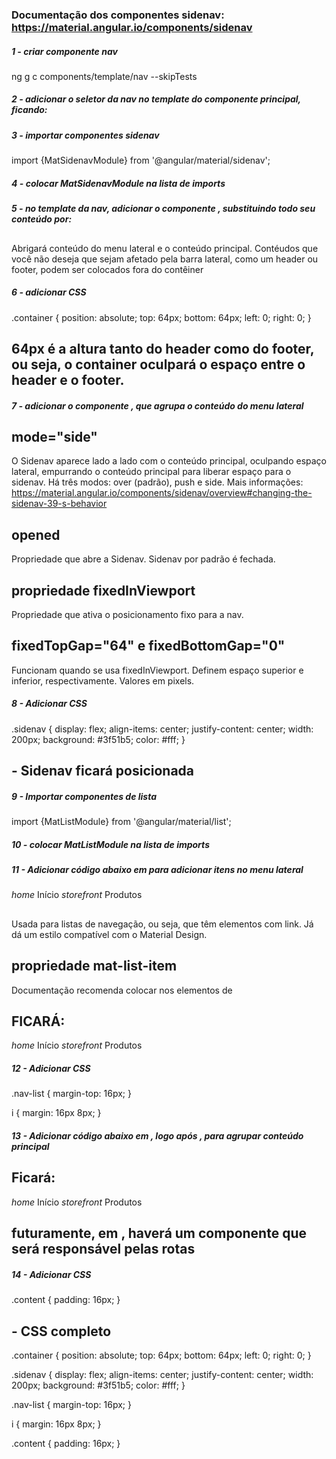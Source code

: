 ### Documentação dos componentes sidenav: https://material.angular.io/components/sidenav

##### 1 - criar componente nav
ng g c components/template/nav --skipTests


##### 2 - adicionar o seletor da nav no template do componente principal, ficando:
<fenix-header></fenix-header>

<fenix-nav></fenix-nav>

<fenix-footer></fenix-footer>


##### 3 - importar componentes sidenav
import {MatSidenavModule} from '@angular/material/sidenav';


##### 4 - colocar MatSidenavModule na lista de imports


##### 5 - no template da nav, adicionar o componente <mat-sidenav-container>, substituindo todo seu conteúdo por:
<mat-sidenav-container class="container">
</mat-sidenav-container>

## <mat-sidenav-container>
Abrigará conteúdo do menu lateral e o conteúdo principal. Contéudos que você não deseja que sejam afetado pela barra lateral, como um header ou footer, podem ser colocados fora do contêiner


##### 6 - adicionar CSS
.container {
    position: absolute;
    top: 64px;
    bottom: 64px;
    left: 0;
    right: 0;
}

## 64px é a altura tanto do header como do footer, ou seja, o container oculpará o espaço entre o header e o footer.


##### 7 - adicionar o componente <mat-sidenav>, que agrupa o conteúdo do menu lateral
<mat-sidenav-container class="container">
    <mat-sidenav class="sidenav mat-elevation-z4" mode="side" opened
    fixedInViewport="true" fixedTopGap="64" fixedBottomGap="0">
    </mat-sidenav>
</mat-sidenav-container>

## mode="side"
O Sidenav aparece lado a lado com o conteúdo principal, oculpando espaço lateral, empurrando o conteúdo principal para liberar espaço para o sidenav.
Há três modos: over (padrão), push e side. Mais informações: https://material.angular.io/components/sidenav/overview#changing-the-sidenav-39-s-behavior

## opened
Propriedade que abre a Sidenav. Sidenav por padrão é fechada.

## propriedade fixedInViewport
Propriedade que ativa o posicionamento fixo para a nav.

## fixedTopGap="64" e fixedBottomGap="0"
Funcionam quando se usa fixedInViewport. Definem espaço superior e inferior, respectivamente. Valores em pixels.


##### 8 - Adicionar CSS
.sidenav {
    display: flex;
    align-items: center;
    justify-content: center;
    width: 200px;
    background: #3f51b5;
    color: #fff;
}

## - Sidenav ficará posicionada


##### 9 - Importar componentes de lista
import {MatListModule} from '@angular/material/list';


##### 10 - colocar MatListModule na lista de imports


##### 11 - Adicionar código abaixo em <mat-sidenav> para adicionar itens no menu lateral
<mat-nav-list class="nav-list">
      <a mat-list-item routerLink="">
        <i class="material-icons">
            home
        </i>
        Início
      </a>
      <a mat-list-item routerLink="">
        <i class="material-icons">
            storefront
        </i>
        Produtos
      </a>
</mat-nav-list>

## <mat-nav-list>
Usada para listas de navegação, ou seja, que têm elementos com link. Já dá um estilo compatível com o Material Design.

## propriedade mat-list-item
Documentação recomenda colocar nos elementos de <mat-nav-list>

## FICARÁ:

<mat-sidenav-container class="container">
  <mat-sidenav class="sidenav mat-elevation-z4" mode="side" opened
    fixedInViewport="true" fixedTopGap="64" fixedBottomGap="0">
    <mat-nav-list class="nav-list">
      <a mat-list-item routerLink="">
        <i class="material-icons">
            home
        </i>
        Início
      </a>
      <a mat-list-item routerLink="">
        <i class="material-icons">
            storefront
        </i>
        Produtos
      </a>
    </mat-nav-list>
  </mat-sidenav>
</mat-sidenav-container>


##### 12 - Adicionar CSS
.nav-list {
    margin-top: 16px;
}

i {
    margin: 16px 8px;
}


##### 13 - Adicionar código abaixo em <mat-sidenav-container>, logo após </mat-sidenav>, para agrupar conteúdo principal
<mat-sidenav-content class="content">
</mat-sidenav-content>

## Ficará:

<mat-sidenav-container class="container">
  <mat-sidenav class="sidenav mat-elevation-z4" mode="side" opened
    fixedInViewport="true" fixedTopGap="64" fixedBottomGap="0">
    <mat-nav-list class="nav-list">
      <a mat-list-item routerLink="">
        <i class="material-icons">
            home
        </i>
        Início
      </a>
      <a mat-list-item routerLink="">
        <i class="material-icons">
            storefront
        </i>
        Produtos
      </a>
    </mat-nav-list>
  </mat-sidenav>
  <mat-sidenav-content class="content">
  </mat-sidenav-content>
</mat-sidenav-container>

## futuramente, em <mat-sidenav-content>, haverá um componente que será responsável pelas rotas


##### 14 - Adicionar CSS
.content {
    padding: 16px;
}





## - CSS completo
.container {
    position: absolute;
    top: 64px;
    bottom: 64px;
    left: 0;
    right: 0;
}

.sidenav {
    display: flex;
    align-items: center;
    justify-content: center;
    width: 200px;
    background: #3f51b5;
    color: #fff;
}

.nav-list {
    margin-top: 16px;
}

i {
    margin: 16px 8px;
}

.content {
    padding: 16px;
}